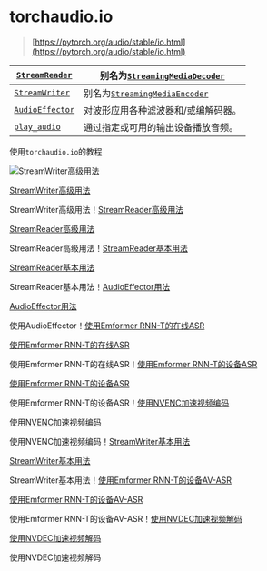 # torchaudio.io

> [https://pytorch.org/audio/stable/io.html](https://pytorch.org/audio/stable/io.html)

| [`StreamReader`](generated/torchaudio.io.StreamReader.html#torchaudio.io.StreamReader "torchaudio.io.StreamReader") | 别名为[`StreamingMediaDecoder`](generated/torio.io.StreamingMediaDecoder.html#torio.io.StreamingMediaDecoder "torio.io._streaming_media_decoder.StreamingMediaDecoder") |
| --- | --- |
| [`StreamWriter`](generated/torchaudio.io.StreamWriter.html#torchaudio.io.StreamWriter "torchaudio.io.StreamWriter") | 别名为[`StreamingMediaEncoder`](generated/torio.io.StreamingMediaEncoder.html#torio.io.StreamingMediaEncoder "torio.io._streaming_media_encoder.StreamingMediaEncoder") |
| [`AudioEffector`](generated/torchaudio.io.AudioEffector.html#torchaudio.io.AudioEffector "torchaudio.io.AudioEffector") | 对波形应用各种滤波器和/或编解码器。 |
| [`play_audio`](generated/torchaudio.io.play_audio.html#torchaudio.io.play_audio "torchaudio.io.play_audio") | 通过指定或可用的输出设备播放音频。 |

使用`torchaudio.io`的教程

![StreamWriter高级用法](../Images/6220c14661a5916b79dc7176329a2f31.png)

[StreamWriter高级用法](tutorials/streamwriter_advanced.html#sphx-glr-tutorials-streamwriter-advanced-py)

StreamWriter高级用法！[StreamReader高级用法](../Images/0bfcb9f0a40e70876201bb889c96b850.png)

[StreamReader高级用法](tutorials/streamreader_advanced_tutorial.html#sphx-glr-tutorials-streamreader-advanced-tutorial-py)

StreamReader高级用法！[StreamReader基本用法](../Images/2e9d3658df8a114b4fbaf83899e67e81.png)

[StreamReader基本用法](tutorials/streamreader_basic_tutorial.html#sphx-glr-tutorials-streamreader-basic-tutorial-py)

StreamReader基本用法！[AudioEffector用法](../Images/1a4ea86e92f465a76624e1054dea18f7.png)

[AudioEffector用法](tutorials/effector_tutorial.html#sphx-glr-tutorials-effector-tutorial-py)

使用AudioEffector！[使用Emformer RNN-T的在线ASR](../Images/200081d049505bef5c1ce8e3c321134d.png)

[使用Emformer RNN-T的在线ASR](tutorials/online_asr_tutorial.html#sphx-glr-tutorials-online-asr-tutorial-py)

使用Emformer RNN-T的在线ASR！[使用Emformer RNN-T的设备ASR](../Images/62ca7f96e6d3a3011aa85c2a9228f03f.png)

[使用Emformer RNN-T的设备ASR](tutorials/device_asr.html#sphx-glr-tutorials-device-asr-py)

使用Emformer RNN-T的设备ASR！[使用NVENC加速视频编码](../Images/31ca70defe6a312ea9543e4c326ada9d.png)

[使用NVENC加速视频编码](tutorials/nvenc_tutorial.html#sphx-glr-tutorials-nvenc-tutorial-py)

使用NVENC加速视频编码！[StreamWriter基本用法](../Images/9f6289e977fd79f4e28b4217ecde6c14.png)

[StreamWriter基本用法](tutorials/streamwriter_basic_tutorial.html#sphx-glr-tutorials-streamwriter-basic-tutorial-py)

StreamWriter基本用法！[使用Emformer RNN-T的设备AV-ASR](../Images/cfabfa62624e7ca52c6aa860b13fed89.png)

[使用Emformer RNN-T的设备AV-ASR](tutorials/device_avsr.html#sphx-glr-tutorials-device-avsr-py)

使用Emformer RNN-T的设备AV-ASR！[使用NVDEC加速视频解码](../Images/4fbb2b4bcf6bdf294aad9b160cfaa3cf.png)

[使用NVDEC加速视频解码](tutorials/nvdec_tutorial.html#sphx-glr-tutorials-nvdec-tutorial-py)

使用NVDEC加速视频解码
